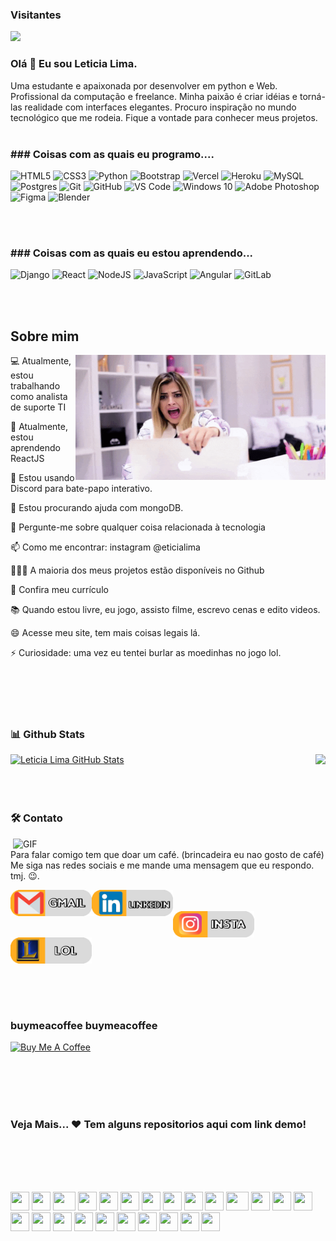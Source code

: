 ### Visitantes 
![](https://visitor-badge.glitch.me/badge?page_id=eticialima)
<br>  
<!-- <a href="https://www.youtube.com/channel/UC8l8MDmyR8R5_j69txePZgg"><img align="center" src="https://github.com/eticialima/eticialima/blob/main/bg.jpg"/></a> -->
 
### Olá 👋 Eu sou Leticia Lima.  
Uma estudante e apaixonada por desenvolver em python e Web. Profissional da computação e freelance. Minha paixão é criar idéias e torná-las realidade com interfaces elegantes. Procuro inspiração no mundo tecnológico que me rodeia. Fique a vontade para conhecer meus projetos.
<br><br> 
<h3>### Coisas com as quais eu programo....</h3> 
<p> 
  <img alt="HTML5" src="https://img.shields.io/badge/html5%20-%23E34F26.svg?&style=for-the-badge&logo=html5&logoColor=white"/>
  <img alt="CSS3" src="https://img.shields.io/badge/css3%20-%231572B6.svg?&style=for-the-badge&logo=css3&logoColor=white"/>
  <img alt="Python" src="https://img.shields.io/badge/python%20-%2314354C.svg?&style=for-the-badge&logo=python&logoColor=white"/>
  <img alt="Bootstrap" src="https://img.shields.io/badge/bootstrap%20-%23563D7C.svg?&style=for-the-badge&logo=bootstrap&logoColor=white"/>
  <img alt="Vercel" src="https://img.shields.io/badge/vercel%20-%23000000.svg?&style=for-the-badge&logo=vercel&logoColor=white"/>
  <img alt="Heroku" src="https://img.shields.io/badge/heroku%20-%23430098.svg?&style=for-the-badge&logo=heroku&logoColor=white"/> 
  <img alt="MySQL" src="https://img.shields.io/badge/mysql-%2300f.svg?&style=for-the-badge&logo=mysql&logoColor=white"/> 
  <img alt="Postgres" src ="https://img.shields.io/badge/postgres-%23316192.svg?&style=for-the-badge&logo=postgresql&logoColor=white"/> 
  <img alt="Git" src="https://img.shields.io/badge/git%20-%23F05033.svg?&style=for-the-badge&logo=git&logoColor=white"/>
  <img alt="GitHub" src="https://img.shields.io/badge/github%20-%23121011.svg?&style=for-the-badge&logo=github&logoColor=white"/> 
  <img alt="VS Code" src="http://img.shields.io/badge/-VS%20Code-007ACC?style=for-the-badge&logo=github&logoColor=white" />  
  <img alt="Windows 10" src="https://img.shields.io/badge/Windows-0078D6?style=for-the-badge&logo=windows&logoColor=white" />  
  <img alt="Adobe Photoshop" src="https://img.shields.io/badge/adobe%20photoshop%20-%2331A8FF.svg?&style=for-the-badge&logo=adobe%20photoshop&logoColor=white"/>
  <img alt="Figma" src="https://img.shields.io/badge/figma%20-%23F24E1E.svg?&style=for-the-badge&logo=figma&logoColor=white"/>
  <img alt="Blender" src="https://img.shields.io/badge/blender%20-%23F5792A.svg?&style=for-the-badge&logo=blender&logoColor=white"/>
  
  
</p><br><br> 

<h3>### Coisas com as quais eu estou aprendendo...</h3> 
<p>  
 <img alt="Django" src="https://img.shields.io/badge/django%20-%23092E20.svg?&style=for-the-badge&logo=django&logoColor=white"/> 
  <img alt="React" src="https://img.shields.io/badge/react%20-%2320232a.svg?&style=for-the-badge&logo=react&logoColor=%2361DAFB"/>  
  <img alt="NodeJS" src="https://img.shields.io/badge/node.js%20-%2343853D.svg?&style=for-the-badge&logo=node.js&logoColor=white"/> 
  <img alt="JavaScript" src="https://img.shields.io/badge/javascript%20-%23323330.svg?&style=for-the-badge&logo=javascript&logoColor=%23F7DF1E"/> 
  <img alt="Angular" src="https://img.shields.io/badge/angular%20-%23DD0031.svg?&style=for-the-badge&logo=angular&logoColor=white"/> 
  <img alt="GitLab" src="https://img.shields.io/badge/gitlab%20-%23181717.svg?&style=for-the-badge&logo=gitlab&logoColor=white"/> 
    
</p><br><br> 
<!--https://github.com/Ileriayo/markdown-badges -->
 
## Sobre mim
<a href="#"><img align="right" src="https://raw.githubusercontent.com/eticialima/eticialima/main/bg1.gif" width="400 " height="200" /></a>

<p>💻 Atualmente, estou trabalhando como analista de suporte TI</p>
<p>🌱 Atualmente, estou aprendendo ReactJS</p>
<p>👯 Estou usando Discord para bate-papo interativo.</p>
<p>🤔 Estou procurando ajuda com mongoDB. </p>
<p>💬 Pergunte-me sobre qualquer coisa relacionada à tecnologia</p>
<p>📫 Como me encontrar: instagram @eticialima</p> 
<p>👨🏻‍💻 A maioria dos meus projetos estão disponíveis no Github </p>  
<p>📝 Confira meu currículo</p> 
<p>📚 Quando estou livre, eu jogo, assisto filme, escrevo cenas e edito videos.</p> 
<p>😄 Acesse meu site, tem mais coisas legais lá.</p>
<p>⚡ Curiosidade: uma vez eu tentei burlar as moedinhas no jogo lol. </p>
<br><br> 
<br><br>

### 📊 Github Stats  
 
<a href="https://github.com/eticialima/">
  <img height="110px" src="https://github-readme-stats.vercel.app/api/top-langs/?username=eticialima&hide=html&hide_title=true&hide_border=true&layout=compact&langs_count=7&exclude_repo=comp426,Redventures-Movie-Quotes&text_color=000&icon_color=fff&bg_color=0,52fa5a,4dfcff,c64dff&theme=graywhite" alt="Leticia Lima GitHub Stats" />
</a> 
<a href="https://github.com/eticialima/">
  <img height="110px" align="right" src="https://github-readme-stats.vercel.app/api?username=eticialima&hide_title=true&hide_border=true&show_icons=true&include_all_commits=true&count_private=true&line_height=21&text_color=000&icon_color=000&bg_color=0,ea6161,ffc64d,fffc4d,52fa5a&theme=graywhite" />
</a><br><br><br><br> 
  
 
 
### 🛠️ Contato
 
<img hight="400" width="500" alt="GIF" align="right" src="https://raw.githubusercontent.com/eticialima/eticialima/main/bg2.gif">

Para falar comigo tem que doar um café. (brincadeira eu nao gosto de café) 
Me siga nas redes sociais e me mande uma mensagem que eu respondo. tmj. 😉.

<a href="mailto:leticialimacgi@gmail.com">
 <img align="left" alt="Gmail" width="130" hight="100" src="https://github.com/eticialima/eticialima/blob/main/gmail.jpg" />
</a>  
<a href="https://www.linkedin.com/in/leticiarenata/">
  <img align="left" alt="Linkedin" width="130" hight="100" src="https://github.com/eticialima/eticialima/blob/main/linkedin.jpg" /> 
</a><br><br>  
<a href="https://www.instagram.com/eticialima">
  <img align="left" alt=" instagram" width="130" hight="100" src="https://github.com/eticialima/eticialima/blob/main/instagram.jpg" />
</a> 
<a href="https://lolprofile.net/pt/summoner/br/DamaDeCopas">
  <img align="left" alt="lol" width="130" hight="100" src="https://github.com/eticialima/eticialima/blob/main/league.jpg" />
</a><br><br> 




 
<br><br><br><br> 
<br><br><p>
###  buymeacoffee buymeacoffee
 
<a  href="https://www.buymeacoffee.com/leticialima" target="_blank"><img  src="https://cdn.buymeacoffee.com/buttons/default-red.png" alt="Buy Me A Coffee" height="40" width="170" ></a>
</p><br><br> 
<br><br>
 



 
### Veja Mais... ❤️ Tem alguns repositorios aqui com link demo! 
 



 
<br><br>
<br><br>

<div >
    <img src="https://cultofthepartyparrot.com/parrots/hd/githubparrot.gif" width="30" height="30"/>
    <img src="https://cultofthepartyparrot.com/flags/hd/indiaparrot.gif" width="30" height="30"/>
    <img src="https://cultofthepartyparrot.com/parrots/asyncparrot.gif" width="36" height="30"/>
    <img src="https://cultofthepartyparrot.com/parrots/exceptionallyfastparrot.gif" width="30" height="30"/>
    <img src="https://cultofthepartyparrot.com/parrots/hd/60fpsparrot.gif" width="30" height="30"/>
    <img src="https://cultofthepartyparrot.com/parrots/hd/jumpingparrot.gif" width="30" height="30"/>
    <img src="https://cultofthepartyparrot.com/parrots/hd/opensourceparrot.gif" width="30" height="30"/>
    <img src="https://cultofthepartyparrot.com/parrots/hd/dealwithitnowparrot.gif" width="30" height="30"/>
    <img src="https://cultofthepartyparrot.com/parrots/hd/hypnoparrotlight.gif" width="30" height="30"/>
    <img src="https://cultofthepartyparrot.com/parrots/databaseparrot.gif" width="30" height="30"/>
    <img src="https://cultofthepartyparrot.com/parrots/fixparrot.gif" width="36" height="30"/>
    <img src="https://cultofthepartyparrot.com/parrots/hd/laptop_parrot.gif" width="30" height="30"/>
    <img src="https://cultofthepartyparrot.com/parrots/hd/spinningparrot.gif" width="30" height="30"/>
    <img src="https://cultofthepartyparrot.com/parrots/hd/levitationparrot.gif" width="30" height="30"/>
    <img src="https://cultofthepartyparrot.com/parrots/hd/meldparrot.gif" width="30" height="30"/>
    <img src="https://cultofthepartyparrot.com/parrots/slomoparrot.gif" width="30" height="30"/>
    <img src="https://cultofthepartyparrot.com/parrots/hd/moonwalkingparrot.gif" width="30" height="30"/>
    <img src="https://cultofthepartyparrot.com/parrots/hd/stableparrot.gif" width="30" height="30"/>
    <img src="https://cultofthepartyparrot.com/parrots/hd/scienceparrot.gif" width="30" height="30"/>
    <img src="https://cultofthepartyparrot.com/parrots/hd/pirateparrot.gif" width="30" height="30"/>
    <img src="https://cultofthepartyparrot.com/parrots/hd/footballparrot.gif" width="30" height="30"/>
    <img src="https://cultofthepartyparrot.com/parrots/hd/illuminatiparrot.gif" width="30" height="30"/>
    <img src="https://cultofthepartyparrot.com/parrots/hd/hypnoparrotdark.gif" width="30" height="30"/>
    <img src="https://cultofthepartyparrot.com/parrots/hd/mustacheparrot.gif" width="30" height="30"/> 
</div>
 
 
